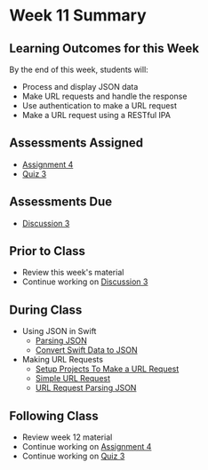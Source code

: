 # Week 11 Summary

## Learning Outcomes for this Week

By the end of this week, students will:

- Process and display JSON data
- Make URL requests and handle the response
- Use authentication to make a URL request
- Make a URL request using a RESTful IPA

## Assessments Assigned

- [Assignment 4](/assessments/assignments/assignment-4.md)
- [Quiz 3](/assessments/participation/quiz-3.md)

## Assessments Due

- [Discussion 3](/assessments/participation/discussion-3.md)

## Prior to Class

- Review this week's material
- Continue working on [Discussion 3](/assessments/participation/discussion-3.md)

## During Class

- Using JSON in Swift
    - [Parsing JSON](./parsing-json.md)
    - [Convert Swift Data to JSON](./swift-to-json.md)
- Making URL Requests
    - [Setup Projects To Make a URL Request](./setup-url-request.md)
    - [Simple URL Request](./simple-url-request.md)
    - [URL Request Parsing JSON](./request-parsing.md)

## Following Class

- Review week 12 material
- Continue working on [Assignment 4](/assessments/assignments/assignment-4.md)
- Continue working on [Quiz 3](/assessments/participation/quiz-3.md)
